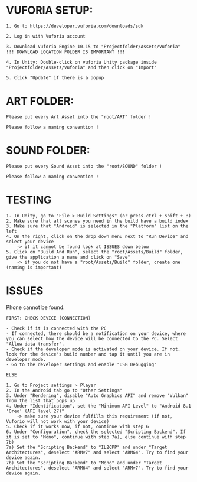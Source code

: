 # VUFORIA SETUP:

	1. Go to https://developer.vuforia.com/downloads/sdk

	2. Log in with Vuforia account

	3. Download Vuforia Engine 10.15 to "Projectfolder/Assets/Vuforia"
	!!! DOWNLOAD LOCATION FOLDER IS IMPORTANT !!!

	4. In Unity: Double-click on vuforia Unity package inside "Projectfolder/Assets/Vuforia" and then click on "Import"

	5. Click "Update" if there is a popup


# ART FOLDER:

	Please put every Art Asset into the "root/ART" folder !
	
	Please follow a naming convention !



# SOUND FOLDER:

	Please put every Sound Asset into the "root/SOUND" folder !
	
	Please follow a naming convention !



# TESTING

	1. In Unity, go to "File > Build Settings" (or press ctrl + shift + B)
	2. Make sure that all scenes you need in the build have a build index
	3. Make sure that "Android" is selected in the "Platform" list on the left
	4. On the right, click on the drop down menu next to "Run Device" and select your device
		-> if it cannot be found look at ISSUES down below
	5. Click on "Build And Run", select the "root/Assets/Build" folder, give the application a name and click on "Save"
		-> if you do not have a "root/Assets/Build" folder, create one (naming is important)


# ISSUES

Phone cannot be found:

	FIRST: CHECK DEVICE (CONNECTION)

	- Check if it is connected with the PC
	- If connected, there should be a notification on your device, where you can select how the device will be connected to the PC. Select "Allow data transfer".
	- Check if the developer mode is activated on your device. If not, look for the device's build number and tap it until you are in developer mode.
	- Go to the developer settings and enable "USB Debugging"

	ELSE

	1. Go to Project settings > Player
	2. In the Android tab go to "Other Settings"
	3. Under "Rendering", disable "Auto Graphics API" and remove "Vulkan" from the list that pops up
	4. Under "Identification", set the "Minimum API Level" to "Android 8.1 'Oreo' (API level 27)"
		-> make sure your device fulfills this requirement (if not, Vuforio will not work with your device)
	5. Check if it works now, if not, continue with step 6
	6. Under "Configuration", check the selected "Scripting Backend". If it is set to "Mono", continue with step 7a), else continue with step 7b)
	7a) Set the "Scripting Backend" to "IL2CPP" and under "Target Architectures", deselect "ARMv7" and select "ARM64". Try to find your device again.
	7b) Set the "Scripting Backend" to "Mono" and under "Target Architectures", deselect "ARM64" and select "ARMv7". Try to find your device again.







